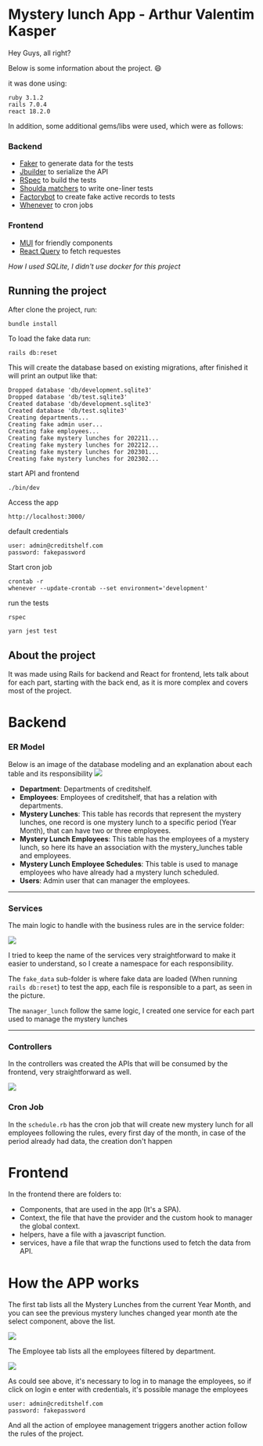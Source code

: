# Mystery lunch App - Arthur Valentim Kasper

Hey Guys, all right?

Below is some information about the project. :smile:

it was done using:

```
ruby 3.1.2
rails 7.0.4
react 18.2.0
```

In addition, some additional gems/libs were used, which were as follows:

### Backend

- [Faker](https://github.com/faker-ruby/faker) to generate data for the tests
- [Jbuilder](https://github.com/rails/jbuilder) to serialize the API
- [RSpec](https://github.com/rspec/rspec-rails) to build the tests
- [Shoulda matchers](https://matchers.shoulda.io/) to write one-liner tests
- [Factorybot](https://github.com/thoughtbot/factory_bot) to create fake active records to tests
- [Whenever](https://github.com/javan/whenever) to cron jobs

### Frontend

- [MUI](https://mui.com/) for friendly components
- [React Query](https://react-query-v3.tanstack.com/) to fetch requestes

_How I used SQLite, I didn't use docker for this project_

## Running the project

After clone the project, run:

```
bundle install
```

To load the fake data run:

```
rails db:reset
```

This will create the database based on existing migrations, after finished it will print an output like that:

```
Dropped database 'db/development.sqlite3'
Dropped database 'db/test.sqlite3'
Created database 'db/development.sqlite3'
Created database 'db/test.sqlite3'
Creating departments...
Creating fake admin user...
Creating fake employees...
Creating fake mystery lunches for 202211...
Creating fake mystery lunches for 202212...
Creating fake mystery lunches for 202301...
Creating fake mystery lunches for 202302...
```

start API and frontend

```
./bin/dev
```

Access the app

```
http://localhost:3000/
```

default credentials

```
user: admin@creditshelf.com
password: fakepassword
```

Start cron job

```
crontab -r
whenever --update-crontab --set environment='development'
```

run the tests

```
rspec
```

```
yarn jest test
```

## About the project

It was made using Rails for backend and React for frontend, lets talk about for each part, starting with the back end, as it is more complex and covers most of the project.

# Backend

### ER Model

Below is an image of the database modeling and an explanation about each table and its responsibility
![](/img/er.png)

- **Department**: Departments of creditshelf.
- **Employees**: Employees of creditshelf, that has a relation with departments.
- **Mystery Lunches**: This table has records that represent the mystery lunches, one record is one mystery lunch to a specific period (Year Month), that can have two or three employees.
- **Mystery Lunch Employees**: This table has the employees of a mystery lunch, so here its have an association with the mystery_lunches table and employees.
- **Mystery Lunch Employee Schedules**: This table is used to manage employees who have already had a mystery lunch scheduled.
- **Users**: Admin user that can manager the employees.

---

### Services

The main logic to handle with the business rules are in the service folder:

![](/img/service_folder.png)

I tried to keep the name of the services very straightforward to make it easier to understand, so I create a namespace for each responsibility.

The `fake_data` sub-folder is where fake data are loaded (When running `rails db:reset`) to test the app, each file is responsible to a part, as seen in the picture.

The `manager_lunch` follow the same logic, I created one service for each part used to manage the mystery lunches

---

### Controllers

In the controllers was created the APIs that will be consumed by the frontend, very straightforward as well.

![](/img/controllers_folder.png)

### Cron Job

In the `schedule.rb` has the cron job that will create new mystery lunch for all employees following the rules, every first day of the month, in case of the period already had data, the creation don't happen

# Frontend

In the frontend there are folders to:

- Components, that are used in the app (It's a SPA).
- Context, the file that have the provider and the custom hook to manager the global context.
- helpers, have a file with a javascript function.
- services, have a file that wrap the functions used to fetch the data from API.

# How the APP works

The first tab lists all the Mystery Lunches from the current Year Month, and you can see the previous mystery lunches changed year month ate the select component, above the list.

![](/img/app1.png)

The Employee tab lists all the employees filtered by department.

![](/img/app2.png)

As could see above, it's necessary to log in to manage the employees, so if click on login e enter with credentials, it's possible manage the employees

```
user: admin@creditshelf.com
password: fakepassword
```

And all the action of employee management triggers another action follow the rules of the project.
